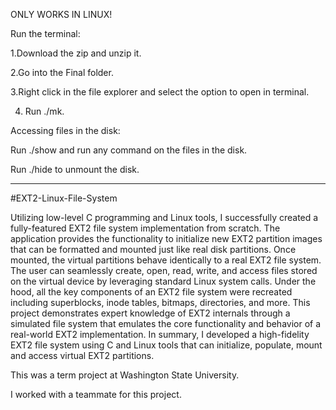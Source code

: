 ONLY WORKS IN LINUX!

Run the terminal:

1.Download the zip and unzip it.

2.Go into the Final folder.

3.Right click in the file explorer and select the option to open in terminal.

4. Run ./mk.

Accessing files in the disk:

Run ./show and run any command on the files in the disk.

Run ./hide to unmount the disk. 


-------------------------------------------------------------------------------
#EXT2-Linux-File-System

Utilizing low-level C programming and Linux tools, I successfully created a fully-featured EXT2 file system implementation from scratch. The application provides the functionality to initialize new EXT2 partition images that can be formatted and mounted just like real disk partitions. Once mounted, the virtual partitions behave identically to a real EXT2 file system. The user can seamlessly create, open, read, write, and access files stored on the virtual device by leveraging standard Linux system calls. Under the hood, all the key components of an EXT2 file system were recreated including superblocks, inode tables, bitmaps, directories, and more. This project demonstrates expert knowledge of EXT2 internals through a simulated file system that emulates the core functionality and behavior of a real-world EXT2 implementation. In summary, I developed a high-fidelity EXT2 file system using C and Linux tools that can initialize, populate, mount and access virtual EXT2 partitions.


This was a term project at Washington State University.

I worked with a teammate for this project.



